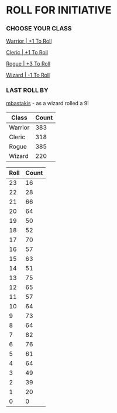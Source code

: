# ROLL FOR INITIATIVE
### CHOOSE YOUR CLASS

[Warrior | +1 To Roll](https://github.com/benjaminsampica/benjaminsampica/issues/new?title=roll%7Cwarrior&body=Just+click+%27Submit+new+issue%27.)

[Cleric | +1 To Roll](https://github.com/benjaminsampica/benjaminsampica/issues/new?title=roll%7Ccleric&body=Just+click+%27Submit+new+issue%27.)

[Rogue | +3 To Roll](https://github.com/benjaminsampica/benjaminsampica/issues/new?title=roll%7Crogue&body=Just+click+%27Submit+new+issue%27.)

[Wizard | -1 To Roll](https://github.com/benjaminsampica/benjaminsampica/issues/new?title=roll%7Cwizard&body=Just+click+%27Submit+new+issue%27.)
### LAST ROLL BY
[mbastakis](https://www.github.com/mbastakis) - as a wizard rolled a 9!

|Class|Count|
|-|-|
|Warrior|383|
|Cleric|318|
|Rogue|385|
|Wizard|220|

|Roll|Count|
|-|-|
|23|16
|22|28
|21|66
|20|64
|19|50
|18|52
|17|70
|16|57
|15|63
|14|51
|13|75
|12|65
|11|57
|10|64
|9|73
|8|64
|7|82
|6|76
|5|61
|4|64
|3|49
|2|39
|1|20
|0|0
